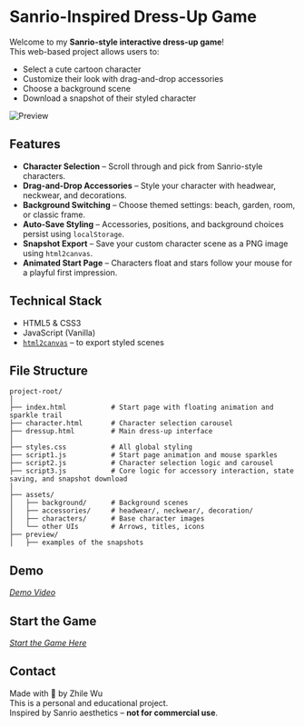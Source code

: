 # Sanrio-Inspired Dress-Up Game

Welcome to my **Sanrio-style interactive dress-up game**!  
This web-based project allows users to:

- Select a cute cartoon character
- Customize their look with drag-and-drop accessories
- Choose a background scene
- Download a snapshot of their styled character

![Preview](assets/preview/1.png) 


## Features

- **Character Selection** – Scroll through and pick from Sanrio-style characters.
- **Drag-and-Drop Accessories** – Style your character with headwear, neckwear, and decorations.
- **Background Switching** – Choose themed settings: beach, garden, room, or classic frame.
- **Auto-Save Styling** – Accessories, positions, and background choices persist using `localStorage`.
- **Snapshot Export** – Save your custom character scene as a PNG image using `html2canvas`.
- **Animated Start Page** – Characters float and stars follow your mouse for a playful first impression.


## Technical Stack

- HTML5 & CSS3
- JavaScript (Vanilla)
- [`html2canvas`](https://html2canvas.hertzen.com/) – to export styled scenes


## File Structure

```
project-root/
│
├── index.html           # Start page with floating animation and sparkle trail
├── character.html       # Character selection carousel
├── dressup.html         # Main dress-up interface
│
├── styles.css           # All global styling
├── script1.js           # Start page animation and mouse sparkles
├── script2.js           # Character selection logic and carousel
├── script3.js           # Core logic for accessory interaction, state saving, and snapshot download
│
├── assets/
│   ├── background/      # Background scenes
│   ├── accessories/     # headwear/, neckwear/, decoration/
│   ├── characters/      # Base character images
│   └── other UIs        # Arrows, titles, icons
├── preview/
│   ├── examples of the snapshots
```

## Demo

*[Demo Video](https://youtu.be/v7foqUdhDrE)*


## Start the Game

*[Start the Game Here](https://iamhappycroco.github.io/SI579FinalProject_Sanrio_Dressup_Game/)*

## Contact

Made with 💖 by Zhile Wu <br>
This is a personal and educational project.  
Inspired by Sanrio aesthetics – **not for commercial use**.
